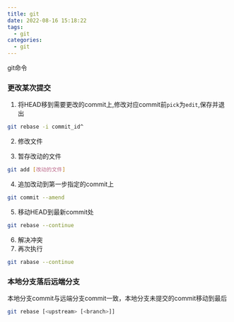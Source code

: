 ```yaml
---
title: git
date: 2022-08-16 15:18:22
tags:
  - git
categories:
  - git
---
```


git命令
<!-- more -->

### 更改某次提交

1. 将HEAD移到需要更改的commit上,修改对应commit前`pick`为`edit`,保存并退出
``` bash
git rebase -i commit_id^
```

2. 修改文件

3. 暂存改动的文件
``` bash
git add [改动的文件]
```

4. 追加改动到第一步指定的commit上
``` bash
git commit --amend
```

5. 移动HEAD到最新commit处
``` bash
git rebase --continue
```

6. 解决冲突
7. 再次执行
``` bash
git rabase --continue
```

### 本地分支落后远端分支

本地分支commit与远端分支commit一致，本地分支未提交的commit移动到最后
```bash
git rebase [<upstream> [<branch>]]
```